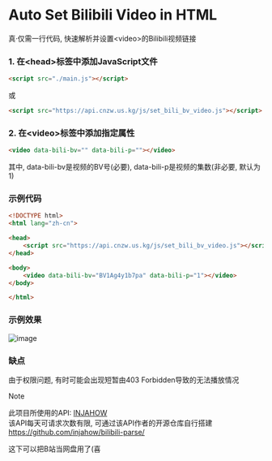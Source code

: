 # Auto Set Bilibili Video in HTML
真·仅需一行代码, 快速解析并设置&lt;video>的Bilibili视频链接
### 1. 在&lt;head>标签中添加JavaScript文件
```html
<script src="./main.js"></script>
```
或
```html
<script src="https://api.cnzw.us.kg/js/set_bili_bv_video.js"></script>
```
### 2. 在&lt;video>标签中添加指定属性
```html
<video data-bili-bv="" data-bili-p=""></video>
```
其中, data-bili-bv是视频的BV号(必要), data-bili-p是视频的集数(非必要, 默认为1)

### 示例代码
```html
<!DOCTYPE html>
<html lang="zh-cn">

<head>
    <script src="https://api.cnzw.us.kg/js/set_bili_bv_video.js"></script>
</head>

<body>
    <video data-bili-bv="BV1Ag4y1b7pa" data-bili-p="1"></video>
</body>

</html>
```
### 示例效果
![image](https://github.com/user-attachments/assets/9317b1a8-36ed-407d-8976-ed1322bb69ee)


### 缺点
由于权限问题, 有时可能会出现短暂由403 Forbidden导致的无法播放情况

>[!NOTE]
>此项目所使用的API: [INJAHOW](https://api.injahow.cn/bparse/)  
>该API每天可请求次数有限, 可通过该API作者的开源仓库自行搭建  
>https://github.com/injahow/bilibili-parse/

这下可以把B站当网盘用了(喜
